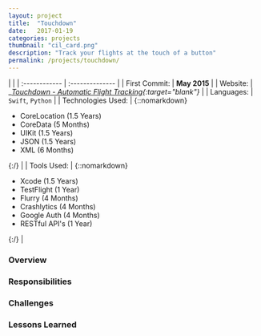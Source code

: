 ```yaml
---
layout: project
title:  "Touchdown"
date:   2017-01-19
categories: projects
thumbnail: "cil_card.png"
description: "Track your flights at the touch of a button"
permalink: /projects/touchdown/
---
```

|                      |
| :------------ | :-------------- |
| First Commit:      | __May 2015__ |
| Website:     |    __[Touchdown - Automatic Flight Tracking][td-web]{:target="_blank"}__   |
| Languages:  | `Swift`, `Python` |
| Technologies Used: |  {::nomarkdown}<ul><li>CoreLocation (1.5 Years)</li><li>CoreData (5 Months)</li><li>UIKit (1.5 Years)</li><li>JSON (1.5 Years)</li><li>XML (6 Months)</li></ul>{:/} |
| Tools Used: |  {::nomarkdown}<ul><li>Xcode (1.5 Years)</li><li>TestFlight (1 Year)</li><li>Flurry (4 Months)</li><li>Crashlytics (4 Months)</li><li>Google Auth (4 Months)</li><li>RESTful API's (1 Year)</li></ul>{:/} |

### Overview



### Responsibilities



### Challenges



### Lessons Learned



<!-- Jekyll also offers powerful support for code snippets:

{% highlight swift %}
 override func viewDidLoad() {
        super.viewDidLoad()
        tv.delegate = self
        tv.dataSource = self

        tv.alwaysBounceVertical = false
        
        nextViewControllerButton.enabled = false
        nextViewControllerButton.alpha = 0.5
        // Do any additional setup after loading the view.
    }
{% endhighlight %} -->

[td-web]: http://touchdownapp.ca/?utm_source=nehal
